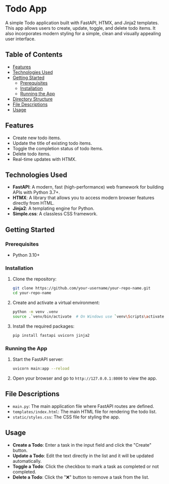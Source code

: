 # Todo App

A simple Todo application built with FastAPI, HTMX, and Jinja2 templates. This app allows users to create, update, toggle, and delete todo items. It also incorporates modern styling for a simple, clean and visually appealing user interface.

## Table of Contents

- [Features](#features)
- [Technologies Used](#technologies-used)
- [Getting Started](#getting-started)
  - [Prerequisites](#prerequisites)
  - [Installation](#installation)
  - [Running the App](#running-the-app)
- [Directory Structure](#directory-structure)
- [File Descriptions](#file-descriptions)
- [Usage](#usage)


## Features

- Create new todo items.
- Update the title of existing todo items.
- Toggle the completion status of todo items.
- Delete todo items.
- Real-time updates with HTMX.

## Technologies Used

- **FastAPI**: A modern, fast (high-performance) web framework for building APIs with Python 3.7+.
- **HTMX**: A library that allows you to access modern browser features directly from HTML.
- **Jinja2**: A templating engine for Python.
- **Simple.css**: A classless CSS framework.

## Getting Started

### Prerequisites

- Python 3.10+

### Installation

1. Clone the repository:

    ```bash
    git clone https://github.com/your-username/your-repo-name.git
    cd your-repo-name
    ```

2. Create and activate a virtual environment:

    ```bash
    python -m venv .venv
    source .`venv/bin/activate  # On Windows use `venv\Scripts\activate`
    ```

3. Install the required packages:

    ```bash
    pip install fastapi uvicorn jinja2
    ```

### Running the App

1. Start the FastAPI server:

    ```bash
    uvicorn main:app --reload
    ```

2. Open your browser and go to `http://127.0.0.1:8000` to view the app.


## File Descriptions

- `main.py`: The main application file where FastAPI routes are defined.
- `templates/index.html`: The main HTML file for rendering the todo list.
- `static/styles.css`: The CSS file for styling the app.

## Usage

- **Create a Todo**: Enter a task in the input field and click the "Create" button.
- **Update a Todo**: Edit the text directly in the list and it will be updated automatically.
- **Toggle a Todo**: Click the checkbox to mark a task as completed or not completed.
- **Delete a Todo**: Click the "❌" button to remove a task from the list.


